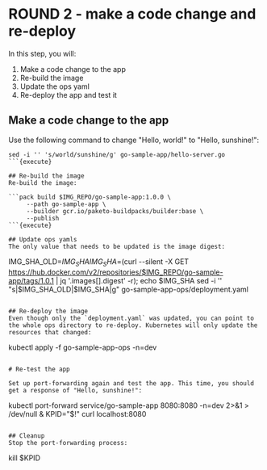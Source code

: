 # ROUND 2 - make a code change and re-deploy

In this step, you will:
1. Make a code change to the app
2. Re-build the image
3. Update the ops yaml
4. Re-deploy the app and test it

## Make a code change to the app
Use the following command to change "Hello, world!" to "Hello, sunshine!":
```
sed -i '' 's/world/sunshine/g' go-sample-app/hello-server.go
```{execute}

## Re-build the image
Re-build the image:

```pack build $IMG_REPO/go-sample-app:1.0.0 \
     --path go-sample-app \
     --builder gcr.io/paketo-buildpacks/builder:base \
     --publish
```{execute}

## Update ops yamls
The only value that needs to be updated is the image digest:
```
IMG_SHA_OLD=$IMG_SHA
IMG_SHA=$(curl --silent -X GET https://hub.docker.com/v2/repositories/$IMG_REPO/go-sample-app/tags/1.0.1 | jq '.images[].digest' -r); echo $IMG_SHA
sed -i '' "s|$IMG_SHA_OLD|$IMG_SHA|g" go-sample-app-ops/deployment.yaml
```{execute}

## Re-deploy the image
Even though only the `deployment.yaml` was updated, you can point to the whole ops directory to re-deploy. Kubernetes will only update the resources that changed:

```
kubectl apply -f go-sample-app-ops -n=dev
```{execute}

# Re-test the app

Set up port-forwarding again and test the app. This time, you should get a response of "Hello, sunshine!":
```
kubectl port-forward service/go-sample-app 8080:8080 -n=dev 2>&1 > /dev/null &
KPID="$!"
curl localhost:8080
```{execute}

## Cleanup
Stop the port-forwarding process:
```
kill $KPID
```{execute}
